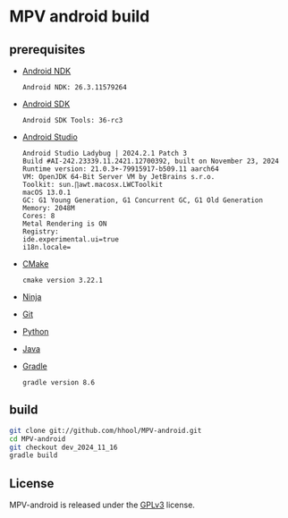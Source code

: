 # MPV android build

## prerequisites

- [Android NDK](https://developer.android.com/ndk)

    ```text
    Android NDK: 26.3.11579264
    ```

- [Android SDK](https://developer.android.com/studio)

    ```text
    Android SDK Tools: 36-rc3
    ```

- [Android Studio](https://developer.android.com/studio)

    ```text
    Android Studio Ladybug | 2024.2.1 Patch 3
    Build #AI-242.23339.11.2421.12700392, built on November 23, 2024
    Runtime version: 21.0.3+-79915917-b509.11 aarch64
    VM: OpenJDK 64-Bit Server VM by JetBrains s.r.o.
    Toolkit: sun.∏awt.macosx.LWCToolkit
    macOS 13.0.1
    GC: G1 Young Generation, G1 Concurrent GC, G1 Old Generation
    Memory: 2048M
    Cores: 8
    Metal Rendering is ON
    Registry:
    ide.experimental.ui=true
    i18n.locale=
    ```

- [CMake](https://cmake.org/)

    ```text
    cmake version 3.22.1
    ```

- [Ninja](https://ninja-build.org/)
- [Git](https://git-scm.com/)
- [Python](https://www.python.org/)
- [Java](https://www.java.com/)
- [Gradle](https://gradle.org/)

    ```text
    gradle version 8.6
    ```

## build

```bash
git clone git://github.com/hhool/MPV-android.git
cd MPV-android
git checkout dev_2024_11_16
gradle build
```

## License

MPV-android is released under the [GPLv3](https://www.gnu.org/licenses/gpl-3.0.html) license.

